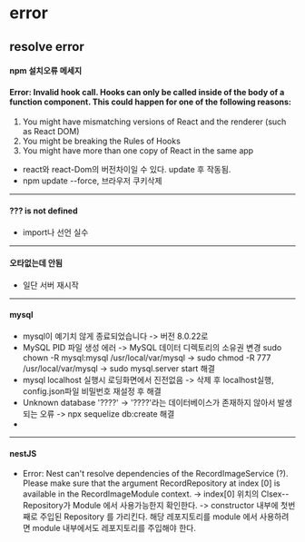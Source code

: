 # error
resolve error
---

#### npm 설치오류 메세지

#### Error: Invalid hook call. Hooks can only be called inside of the body of a function component. This could happen for one of the following reasons:
1. You might have mismatching versions of React and the renderer (such as React DOM)
2. You might be breaking the Rules of Hooks
3. You might have more than one copy of React in the same app
* react와 react-Dom의 버전차이일 수 있다. update 후 작동됨. 
* npm update --force, 브라우저 쿠키삭제

---

#### ??? is not defined
* import나 선언 실수

---

#### 오타없는데 안됨
* 일단 서버 재시작

---

#### mysql
* mysql이 예기치 않게 종료되었습니다 -> 버전 8.0.22로 
* MySQL PID 파일 생성 에러 -> MySQL 데이터 디렉토리의 소유권 변경 sudo chown -R mysql:mysql /usr/local/var/mysql -> sudo chmod -R 777 /usr/local/var/mysql -> sudo mysql.server start 해결
* mysql localhost 실행시 로딩화면에서 진전없음 -> 삭제 후 localhost실행, config.json파일 비밀번호 재설정 후 해결
* Unknown database '????' -> '????'라는 데이터베이스가 존재하지 않아서 발생되는 오류 -> npx sequelize db:create 해결
* 

---

#### nestJS
* Error: Nest can't resolve dependencies of the RecordImageService (?). Please make sure that the argument RecordRepository at index [0] is available in the RecordImageModule context. -> index[0] 위치의 Clsex--Repository가 Module 에서 사용가능한지 확인한다. -> constructor 내부에 첫번째로 주입된 Repository 를 가리킨다. 해당 레포지토리를 module 에서 사용하려면 module 내부에서도 레포지토리를 주입해야 한다.
